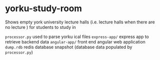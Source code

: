 # yorku-study-room

Shows empty york university lecture halls (i.e. lecture halls when there are no lecture ) for students to study in

`processor.py` used to parse yorku ical files
`express-app/` express app to retrieve backend data
`angular-app/` front end angular web application
`dump.rdb` redis database snapshot (database data populated by `processor.py`)

